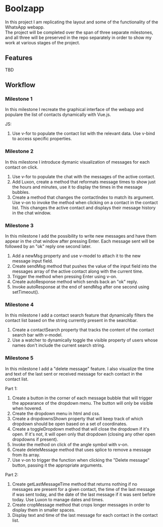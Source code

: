 # Boolzapp

In this project I am replicating the layout and some of the functionality of the WhatsApp webapp.  
The project will be completed over the span of three separate milestones, and all three will be preserved in the repo separately in order to show my work at various stages of the project.

## Features

TBD

## Workflow

### Milestone 1

In this milestone I recreate the graphical interface of the webapp and populare the list of contacts dynamically with Vue.js.

JS:
1. Use v-for to populate the contact list with the relevant data. Use v-bind to access specific properties.

### Milestone 2

In this milestone I introduce dymanic visualization of messages for each contact on click.

1. Use v-for to populate the chat with the messages of the active contact.  
2. Add Luxon, create a method that reformats message times to show just the hours and minutes, use it to display the times in the message bubbles.  
3. Create a method that changes the contactIndex to match its argument. Use v-on to invoke the method when clicking on a contact in the contact list. This changes the active contact and displays their message history in the chat window.

### Milestone 3

In this milestone I add the possibility to write new messages and have them appear in the chat window after pressing Enter. Each message sent will be followed by an "ok" reply one second later.

1. Add a newMsg property and use v-model to attach it to the new message input field.
2. Create sendMsg method that pushes the value of the input field into the messages array of the active contact along with the current time.
3. Trigger the method when pressing Enter using v-on.
4. Create autoResponse method which sends back an "ok" reply.
5. Invoke autoResponse at the end of sendMsg after one second using setTimeout().

### Milestone 4

In this milestone I add a contact search feature that dynamically filters the contact list based on the string currently present in the searchbar.

1. Create a contactSearch property that tracks the content of the contact search bar with v-model.
2. Use a watcher to dynamically toggle the visible property of users whose names don't include the current search string.

### Milestone 5

In this milestone I add a "delete message" feature. I also visualize the time and text of the last sent or received message for each contact in the contact list.

Part 1:

1. Create a button in the corner of each message bubble that will trigger the appearance of the dropdown menu. The button will only be visible when hovered.  
2. Create the dropdown menu in html and css.
3. Create a dropdownsShown property that will keep track of which dropdown should be open based on a set of coordinates.
4. Create a toggleDropdown method that will close the dropdown if it's open. If it's not, it will open only that dropdown (closing any other open dropdowns if present).
5. Invoke the method on click of the angle symbol with v-on.
6. Create deleteMessage method that uses splice to remove a message from its array.
7. Use v-on to trigger the function when clicking the "Delete message" button, passing it the appropriate arguments.

Part 2:

1. Create getLastMessageTime method that returns nothing if no messages are present for a given contact, the time of the last message if was sent today, and the date of the last message if it was sent before today. Use Luxon to manage dates and times.
2. Create cropMessage method that crops longer messages in order to display them in smaller spaces.
3. Display text and time of the last message for each contact in the contact list.